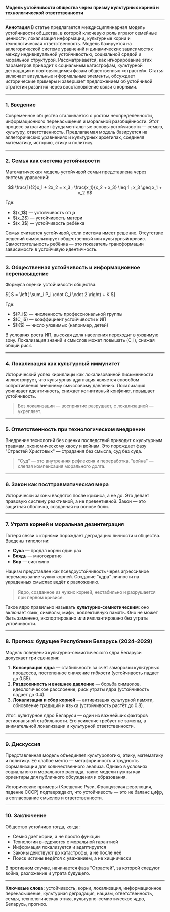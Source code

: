 **Модель устойчивости общества через призму культурных корней и технологической ответственности**

---

**Аннотация**
В статье предлагается междисциплинарная модель устойчивости общества, в которой ключевую роль играют семейные ценности, локализация информации, культурные корни и технологическая ответственность. Модель базируется на аллегорической системе уравнений и динамических зависимостях между индивидуальной устойчивостью, социальной средой и моральной структурой. Рассматривается, как игнорирование этих параметров приводит к социальным катастрофам, культурной деградации и повторяющимся фазам общественных «страстей». Статья включает визуальные и формальные элементы, обсуждает исторические примеры и завершает предложением об устойчивой стратегии развития через восстановление связи с корнями.

---

### 1. Введение

Современное общество сталкивается с ростом неопределённости, информационного перенасыщения и моральной разобщённости. Этот процесс затрагивает фундаментальные основы устойчивости — семью, культуру, ответственность. Предлагаемая модель базируется на аллегорических уравнениях и культурных архетипах, соединяя математику, историю, этику и политику.

---

### 2. Семья как система устойчивости

Математическая модель устойчивой семьи представлена через систему уравнений:

$$
\frac{1}{2}x_1 + 2x_2 = x_3 ; 
\frac{x_1}{x_2 + x_3} \leq 1 ; 
x_3 \geq x_1 + x_2
$$

Где:
- \$(x_1\$) — устойчивость отца
- \$(x_2\$) — устойчивость матери
- \$(x_3\$) — устойчивость ребёнка

Семья считается устойчивой, если система имеет решение. Отсутствие решений символизирует общественный или культурный кризис. Самостоятельность ребёнка — это показатель трансформации зависимости в устойчивую идентичность.

---

### 3. Общественная устойчивость и информационное перенасыщение

Формула оценки устойчивости общества:

\$[
S = \left( \sum_i P_i \cdot C_i \cdot 2 \right) + K
\$]

Где:
- \$(P_i\$) — численность профессиональной группы
- \$(C_i\$) — коэффициент устойчивости к ИП
- \$(K\$) — число уязвимых (например, детей)

В условиях роста ИП, высокая доля населения переходит в уязвимую зону. Локализация знаний и смыслов может повышать \(C_i\), снижая общий риск.

---

### 4. Локализация как культурный иммунитет

Исторический успех кириллицы как локализованной письменности иллюстрирует, что культурная адаптация является способом сопротивления внешнему смысловому давлению. Локализация усиливает идентичность, снижает когнитивный конфликт, повышает устойчивость.

> Без локализации — восприятие разрушает, с локализацией — укрепляет.

---

### 5. Ответственность при технологическом внедрении

Внедрение технологий без оценки последствий приводит к культурным травмам, экономическому хаосу и войнам. Это порождает фазу "Страстей Христовых" — страдания без смысла, суд без суда.

> "Суд" — это внутренняя рефлексия и переработка, "война" — слепая компенсация морального долга.

---

### 6. Закон как посттравматическая мера

Исторически законы вводятся после кризиса, а не до. Это делает правовую систему реактивной, а не превентивной. Закон — это защитная оболочка, созданная на основе боли.

---

### 7. Утрата корней и моральная дезинтеграция

Потеря связи с корнями порождает деградацию личности и общества. Введены типологии:
- **Сука** — продал корни один раз
- **Блядь** — многократно
- **Вор** — системно

Нацизм представлен как псевдоустойчивость через агрессивное перемалывание чужих корней. Создание "ядра" личности на украденных смыслах ведёт к разложению.

> Ядро, созданное из чужих корней, нестабильно и разрушается при первом кризисе.

Такое ядро правильно называть **культурно-семиотическим**: оно включает язык, символы, мифы, коллективную память. Оно не может быть заменено, экспортировано или имплантировано без утраты устойчивости.

---

### 8. Прогноз: будущее Республики Беларусь (2024–2029)

Модель поведения культурно-семиотического ядра Беларуси допускает три сценария:

1. **Консервация ядра** — стабильность за счёт заморозки культурных процессов, постепенное снижение гибкости (устойчивость падает до 0.55).
2. **Раздвоенность и внешнее давление** — борьба символов, идеологическое расслоение, риск утраты ядра (устойчивость падает до 0.4).
3. **Локализация и сбор корней** — активизация культурной памяти, обновление традиций и языка (устойчивость растёт до 0.8).

Итог: культурное ядро Беларуси — один из важнейших факторов региональной стабильности. Его усиление требует не замены, а внимательной локализации и культурной ответственности.

---

### 9. Дискуссия

Представленная модель объединяет культурологию, этику, математику и политику. Её слабое место — метафоричность и трудность формализации для количественного анализа. Однако в условиях социального и морального распада, такие модели нужны как ориентиры для публичного обсуждения и образования.

Исторические примеры (Крещение Руси, Французская революция, падение СССР) подтверждают, что устойчивость — это не баланс цифр, а согласование смыслов и ответственности.

---

### 10. Заключение

Общество устойчиво тогда, когда:
- Семья даёт корни, а не просто функции
- Технологии внедряются с моральной гарантией
- Информация локализуется и адаптируется
- Законы действуют до катастрофы, а не после неё
- Поиск истины ведётся с уважением, а не хищнически

В противном случае, начинается фаза "Страстей", за которой следуют война, разложение и утрата будущего.

---

**Ключевые слова:** устойчивость, корни, локализация, информационное перенасыщение, культурная деградация, нацизм, ответственность, семья, технологическая этика, культурно-семиотическое ядро, Беларусь, прогноз.

